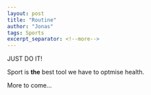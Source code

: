 ```yaml
---
layout: post
title: "Routine"
author: "Jonas"
tags: Sports
excerpt_separator: <!--more-->
---
```


JUST DO IT! 

Sport is **the** best tool we have to optmise health.

More to come...
